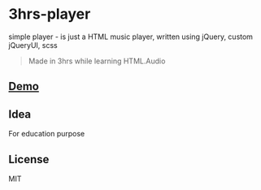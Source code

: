 # 3hrs-player
simple player - is just a HTML music player, written using jQuery, custom jQueryUI, scss
> Made in 3hrs while learning HTML.Audio

## [Demo](http://vko-online.github.io/3hrs-player/)

## Idea
For education purpose

## License
MIT
